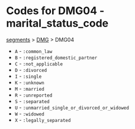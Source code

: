 # Codes for DMG04 - marital_status_code
[segments](../segments.md) > [DMG](../segments/DMG.md) > DMG04
* `A` - `:common_law`
* `B` - `:registered_domestic_partner`
* `C` - `:not_applicable`
* `D` - `:divorced`
* `I` - `:single`
* `K` - `:unknown`
* `M` - `:married`
* `R` - `:unreported`
* `S` - `:separated`
* `U` - `:unmarried_single_or_divorced_or_widowed`
* `W` - `:widowed`
* `X` - `:legally_separated`
